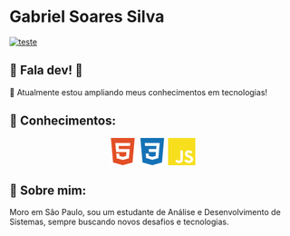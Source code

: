 # Gabriel Soares Silva

[![teste](https://user-images.githubusercontent.com/37448340/87267194-5a2c8c80-c49d-11ea-95a5-993860580961.png)](https://www.linkedin.com/in/ssgabriel/)

## 🖖 Fala dev! 🖖

🚀 Atualmente estou ampliando meus conhecimentos em tecnologias!

## 📑 Conhecimentos:
<p align="center">
<img src="https://raw.githubusercontent.com/BrunoPiresDeOliveira/BrunoPiresDeOliveira/34cc5ce8b7300b904dd754dffc6511dec8fec0dc/assets/html5.svg" width="48"/>

<img src="https://raw.githubusercontent.com/BrunoPiresDeOliveira/BrunoPiresDeOliveira/34cc5ce8b7300b904dd754dffc6511dec8fec0dc/assets/css3.svg" width="48"/>

<img src="https://raw.githubusercontent.com/BrunoPiresDeOliveira/BrunoPiresDeOliveira/34cc5ce8b7300b904dd754dffc6511dec8fec0dc/assets/javascript.svg" width="48"/>


</p>

## 🤗 Sobre mim:
Moro em São Paulo, sou um estudante de Análise e Desenvolvimento de Sistemas, sempre buscando novos desafios e tecnologias.
